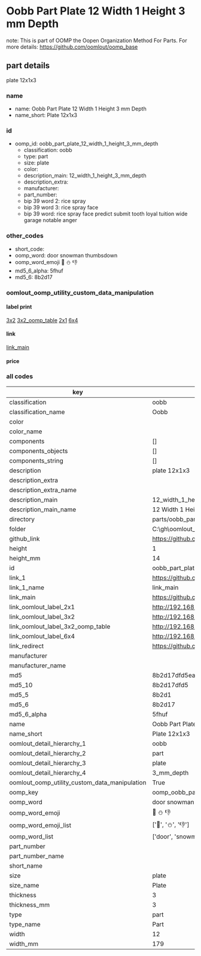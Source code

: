 # Oobb Part Plate 12 Width 1 Height 3 mm Depth  

note: This is part of OOMP the Oopen Organization Method For Parts. For more details: https://github.com/oomlout/oomp_base

##  part details
  



plate 12x1x3



### name
* name: Oobb Part Plate 12 Width 1 Height 3 mm Depth
* name_short: Plate 12x1x3 
### id
* oomp_id: oobb_part_plate_12_width_1_height_3_mm_depth
  * classification: oobb
  * type: part
  * size: plate
  * color: 
  * description_main: 12_width_1_height_3_mm_depth
  * description_extra: 
  * manufacturer: 
  * part_number: 
  * bip 39 word 2: rice spray
  * bip 39 word 3: rice spray face
  * bip 39 word: rice spray face predict submit tooth loyal tuition wide garage notable anger

### other_codes
* short_code: 
* oomp_word: door snowman thumbsdown
* oomp_word_emoji :door: :snowman: :thumbsdown:
* md5_6_alpha: 5fhuf
* md5_6: 8b2d17






### oomlout_oomp_utility_custom_data_manipulation
#### label print
[3x2](http://192.168.1.245:1112/?label=oomp%205fhuf)
[3x2_oomp_table](http://192.168.1.108:1112/?label=oomp%205fhuf)
[2x1](http://192.168.1.242:1112/?label=oomp%205fhuf)
[6x4](http://192.168.1.55:1112/?label=oomp%205fhuf)    

#### link

[link_main](https://github.com/oomlout/oomlout_oobb_version_4_generated_parts/tree/main/navigation_oomp/oobb/part/plate/12_width_1_height_3_mm_depth/part)                              

#### price







### all codes 
| key | value |  
| --- | --- |  
| classification | oobb |  
| classification_name | Oobb |  
| color |  |  
| color_name |  |  
| components | [] |  
| components_objects | [] |  
| components_string | [] |  
| description | plate 12x1x3 |  
| description_extra |  |  
| description_extra_name |  |  
| description_main | 12_width_1_height_3_mm_depth |  
| description_main_name | 12 Width 1 Height 3 mm Depth |  
| directory | parts/oobb_part_plate_12_width_1_height_3_mm_depth |  
| folder | C:\gh\oomlout_oobb_version_4_generated_parts\parts\oobb_part_plate_12_width_1_height_3_mm_depth |  
| github_link | https://github.com/oomlout/oomlout_oomp_part_src/tree/main/parts/oobb_part_plate_12_width_1_height_3_mm_depth |  
| height | 1 |  
| height_mm | 14 |  
| id | oobb_part_plate_12_width_1_height_3_mm_depth |  
| link_1 | https://github.com/oomlout/oomlout_oobb_version_4_generated_parts/tree/main/navigation_oomp/oobb/part/plate/12_width_1_height_3_mm_depth/part |  
| link_1_name | link_main |  
| link_main | https://github.com/oomlout/oomlout_oobb_version_4_generated_parts/tree/main/navigation_oomp/oobb/part/plate/12_width_1_height_3_mm_depth/part |  
| link_oomlout_label_2x1 | http://192.168.1.242:1112/?label=oomp%205fhuf |  
| link_oomlout_label_3x2 | http://192.168.1.245:1112/?label=oomp%205fhuf |  
| link_oomlout_label_3x2_oomp_table | http://192.168.1.108:1112/?label=oomp%205fhuf |  
| link_oomlout_label_6x4 | http://192.168.1.55:1112/?label=oomp%205fhuf |  
| link_redirect | https://github.com/oomlout/oomlout_oobb_version_4_generated_parts/tree/main/parts/oobb_plate_12_01_03 |  
| manufacturer |  |  
| manufacturer_name |  |  
| md5 | 8b2d17dfd5ea3093936c0a9aa334bdc9 |  
| md5_10 | 8b2d17dfd5 |  
| md5_5 | 8b2d1 |  
| md5_6 | 8b2d17 |  
| md5_6_alpha | 5fhuf |  
| name | Oobb Part Plate 12 Width 1 Height 3 mm Depth |  
| name_short | Plate 12x1x3  |  
| oomlout_detail_hierarchy_1 | oobb |  
| oomlout_detail_hierarchy_2 | part |  
| oomlout_detail_hierarchy_3 | plate |  
| oomlout_detail_hierarchy_4 | 3_mm_depth |  
| oomlout_oomp_utility_custom_data_manipulation | True |  
| oomp_key | oomp_oobb_part_plate_12_width_1_height_3_mm_depth |  
| oomp_word | door snowman thumbsdown |  
| oomp_word_emoji | :door: :snowman: :thumbsdown: |  
| oomp_word_emoji_list | [':door:', ':snowman:', ':thumbsdown:'] |  
| oomp_word_list | ['door', 'snowman', 'thumbsdown'] |  
| part_number |  |  
| part_number_name |  |  
| short_name |  |  
| size | plate |  
| size_name | Plate |  
| thickness | 3 |  
| thickness_mm | 3 |  
| type | part |  
| type_name | Part |  
| width | 12 |  
| width_mm | 179 |  
